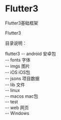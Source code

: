 <!--
 * @Descripttion: 文件创建或更改
 * @version: 1.0
 * @Author: huawei
 * @Date: 2023-06-06 14:34:15
 * @LastEditors: huawei
 * @LastEditTime: 2023-06-06 16:32:44
-->
# Flutter3
Flutter3基础框架

Flutter3

目录说明：

flutter3 
-- android 安卓包  
-- fonts 字体  
-- imgs 图片  
-- iOS iOS包  
-- jsons 项目数据  
-- lib 文件  
-- linux   
-- macos mac包  
-- test  
-- web 网页  
-- Windows  

